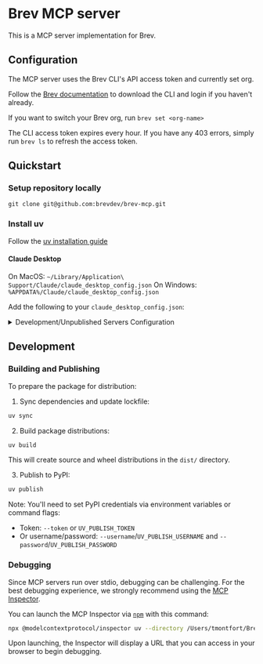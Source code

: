 # Brev MCP server

This is a MCP server implementation for Brev.

## Configuration

The MCP server uses the Brev CLI's API access token and currently set org. 

Follow the [Brev documentation](https://www.brev.dev/docs/reference/brev-cli) to download the CLI and login if you haven't already.

If you want to switch your Brev org, run `brev set <org-name>`

The CLI access token expires every hour. If you have any 403 errors, simply run `brev ls` to refresh the access token.

## Quickstart

### Setup repository locally

`git clone git@github.com:brevdev/brev-mcp.git`

### Install uv

Follow the [uv installation guide](https://docs.astral.sh/uv/getting-started/installation/)

#### Claude Desktop

On MacOS: `~/Library/Application\ Support/Claude/claude_desktop_config.json`
On Windows: `%APPDATA%/Claude/claude_desktop_config.json`

Add the following to your `claude_desktop_config.json`:

<details>
  <summary>Development/Unpublished Servers Configuration</summary>

  ```json
  "mcpServers": {
    "brev_mcp": {
      "command": "uv",
      "args": [
        "--directory",
        "<path-to-repo>",
        "run",
        "brev-mcp"
      ]
    }
  }
  ```
</details>

## Development

### Building and Publishing

To prepare the package for distribution:

1. Sync dependencies and update lockfile:
```bash
uv sync
```

2. Build package distributions:
```bash
uv build
```

This will create source and wheel distributions in the `dist/` directory.

3. Publish to PyPI:
```bash
uv publish
```

Note: You'll need to set PyPI credentials via environment variables or command flags:
- Token: `--token` or `UV_PUBLISH_TOKEN`
- Or username/password: `--username`/`UV_PUBLISH_USERNAME` and `--password`/`UV_PUBLISH_PASSWORD`

### Debugging

Since MCP servers run over stdio, debugging can be challenging. For the best debugging
experience, we strongly recommend using the [MCP Inspector](https://github.com/modelcontextprotocol/inspector).


You can launch the MCP Inspector via [`npm`](https://docs.npmjs.com/downloading-and-installing-node-js-and-npm) with this command:

```bash
npx @modelcontextprotocol/inspector uv --directory /Users/tmontfort/Brev/repos/brev_mcp run brev-mcp
```


Upon launching, the Inspector will display a URL that you can access in your browser to begin debugging.